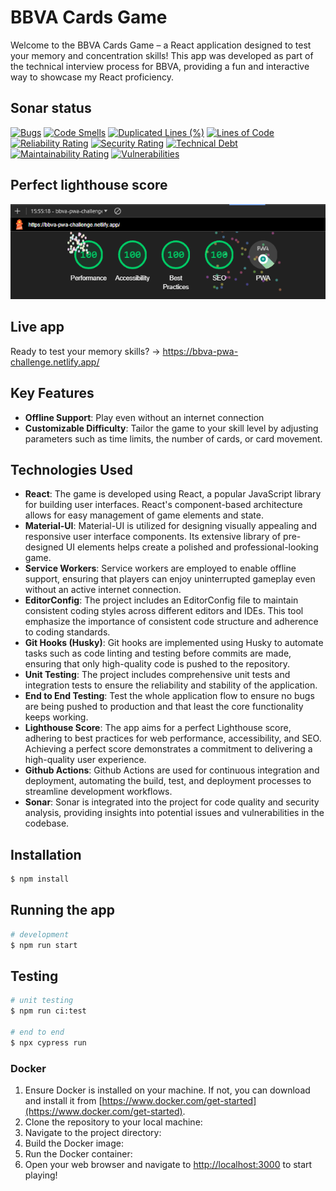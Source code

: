 # BBVA Cards Game

Welcome to the BBVA Cards Game – a React application designed to test your memory and concentration skills! This app was developed as part of the technical interview process for BBVA, providing a fun and interactive way to showcase my React proficiency.

## Sonar status
[![Bugs](https://sonarcloud.io/api/project_badges/measure?project=JC-Saldana_bbva-pwa-challenge&metric=bugs)](https://sonarcloud.io/summary/new_code?id=JC-Saldana_bbva-pwa-challenge)
[![Code Smells](https://sonarcloud.io/api/project_badges/measure?project=JC-Saldana_bbva-pwa-challenge&metric=code_smells)](https://sonarcloud.io/summary/new_code?id=JC-Saldana_bbva-pwa-challenge)
[![Duplicated Lines (%)](https://sonarcloud.io/api/project_badges/measure?project=JC-Saldana_bbva-pwa-challenge&metric=duplicated_lines_density)](https://sonarcloud.io/summary/new_code?id=JC-Saldana_bbva-pwa-challenge)
[![Lines of Code](https://sonarcloud.io/api/project_badges/measure?project=JC-Saldana_bbva-pwa-challenge&metric=ncloc)](https://sonarcloud.io/summary/new_code?id=JC-Saldana_bbva-pwa-challenge)
[![Reliability Rating](https://sonarcloud.io/api/project_badges/measure?project=JC-Saldana_bbva-pwa-challenge&metric=reliability_rating)](https://sonarcloud.io/summary/new_code?id=JC-Saldana_bbva-pwa-challenge)
[![Security Rating](https://sonarcloud.io/api/project_badges/measure?project=JC-Saldana_bbva-pwa-challenge&metric=security_rating)](https://sonarcloud.io/summary/new_code?id=JC-Saldana_bbva-pwa-challenge)
[![Technical Debt](https://sonarcloud.io/api/project_badges/measure?project=JC-Saldana_bbva-pwa-challenge&metric=sqale_index)](https://sonarcloud.io/summary/new_code?id=JC-Saldana_bbva-pwa-challenge)
[![Maintainability Rating](https://sonarcloud.io/api/project_badges/measure?project=JC-Saldana_bbva-pwa-challenge&metric=sqale_rating)](https://sonarcloud.io/summary/new_code?id=JC-Saldana_bbva-pwa-challenge)
[![Vulnerabilities](https://sonarcloud.io/api/project_badges/measure?project=JC-Saldana_bbva-pwa-challenge&metric=vulnerabilities)](https://sonarcloud.io/summary/new_code?id=JC-Saldana_bbva-pwa-challenge)

## Perfect lighthouse score
![Alt text](/src/images/lighthouse.png?raw=true "Title")

## Live app
Ready to test your memory skills? -> https://bbva-pwa-challenge.netlify.app/

## Key Features

- **Offline Support**: Play even without an internet connection
- **Customizable Difficulty**: Tailor the game to your skill level by adjusting parameters such as time limits, the number of cards, or card movement.

## Technologies Used

- **React**: The game is developed using React, a popular JavaScript library for building user interfaces. React's component-based architecture allows for easy management of game elements and state.
- **Material-UI**: Material-UI is utilized for designing visually appealing and responsive user interface components. Its extensive library of pre-designed UI elements helps create a polished and professional-looking game.
- **Service Workers**: Service workers are employed to enable offline support, ensuring that players can enjoy uninterrupted gameplay even without an active internet connection.
- **EditorConfig**: The project includes an EditorConfig file to maintain consistent coding styles across different editors and IDEs. This tool emphasize the importance of consistent code structure and adherence to coding standards.
- **Git Hooks (Husky)**: Git hooks are implemented using Husky to automate tasks such as code linting and testing before commits are made, ensuring that only high-quality code is pushed to the repository.
- **Unit Testing**: The project includes comprehensive unit tests and integration tests to ensure the reliability and stability of the application.
- **End to End Testing**: Test the whole application flow to ensure no bugs are being pushed to production and that least the core functionality keeps working.
- **Lighthouse Score**: The app aims for a perfect Lighthouse score, adhering to best practices for web performance, accessibility, and SEO. Achieving a perfect score demonstrates a commitment to delivering a high-quality user experience.
- **Github Actions**: Github Actions are used for continuous integration and deployment, automating the build, test, and deployment processes to streamline development workflows.
- **Sonar**: Sonar is integrated into the project for code quality and security analysis, providing insights into potential issues and vulnerabilities in the codebase.

## Installation

```bash
$ npm install
```

## Running the app

```bash
# development
$ npm run start
```

## Testing

```bash
# unit testing
$ npm run ci:test

# end to end
$ npx cypress run
```

### Docker

1. Ensure Docker is installed on your machine. If not, you can download and install it from [https://www.docker.com/get-started](https://www.docker.com/get-started).
2. Clone the repository to your local machine:
3. Navigate to the project directory:
4. Build the Docker image:
5. Run the Docker container:
6. Open your web browser and navigate to [http://localhost:3000](http://localhost:3000) to start playing!
